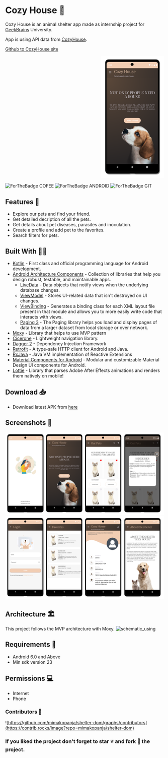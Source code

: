 # Cozy House 🏡

Cozy House is an animal shelter app made as internship project for [GeekBrains](https://gb.ru) University.

App is using API data from [CozyHouse](https://shelter.tpyii.com).

[Github to CozyHouse site](https://github.com/tpyii/shelter-dom)

<p align="right">
  <img src="assets/main.png" width="200" />
</p>


![ForTheBadge COFEE](https://forthebadge.com/images/badges/powered-by-coffee.svg)
![ForTheBadge ANDROID](https://forthebadge.com/images/badges/built-for-android.svg)
![ForTheBadge GIT](https://forthebadge.com/images/badges/uses-git.svg)
## Features 🦮

- Explore our pets and find your friend.
- Get detailed decription of all the pets.
- Get details about pet diseases, parasites and inoculation.
- Create a profile and add pet to the favorites.
- Search filters for pets.

## Built With 👷🏻

- [Kotlin](https://kotlinlang.org/) - First class and official programming language for Android development.
- [Android Architecture Components](https://developer.android.com/topic/libraries/architecture) - Collection of libraries that help you design robust, testable, and maintainable apps.
  - [LiveData](https://developer.android.com/topic/libraries/architecture/livedata) - Data objects that notify views when the underlying database changes.
  - [ViewModel](https://developer.android.com/topic/libraries/architecture/viewmodel) - Stores UI-related data that isn't destroyed on UI changes. 
  - [ViewBinding](https://developer.android.com/topic/libraries/view-binding) - Generates a binding class for each XML layout file present in that module and allows you to more easily write code that interacts with views.
  - [Paging 3](https://developer.android.com/topic/libraries/architecture/paging/v3-overview) - The Paging library helps you load and display pages of data from a larger dataset from local storage or over network. 
- [Moxy](https://github.com/Arello-Mobile/Moxy) - Library that helps to use MVP pattern
- [Cicerone](https://github.com/terrakok/Cicerone) -  Lightweight navigation library. 
- [Dagger 2](https://dagger.dev/) - Dependency Injection Framework
- [Retrofit](https://square.github.io/retrofit/) - A type-safe HTTP client for Android and Java.
- [RxJava](https://github.com/ReactiveX/RxJava) - Java VM implementation of Reactive Extensions
- [Material Components for Android](https://github.com/material-components/material-components-android) - Modular and customizable Material Design UI components for Android.
- [Lottie](https://github.com/airbnb/lottie-android) - Library that parses Adobe After Effects animations and renders them natively on mobile!

## Download 📥
- Download latest APK from [here]()

## Screenshots 📸
![screenshot](assets/screenshots1.png)
![screenshot](assets/screenshots2.png)

## Architecture 🏛

This project follows the MVP architecture with Moxy.
![schematic_using](https://habrastorage.org/files/a2e/b51/8b4/a2eb518b465a4df9b47e68794519270d.gif)

## Requirements 📱
- Android 6.0 and Above
- Min sdk version 23

## Permissions 💻
- Internet
- Phone

### Contributors 💼
![https://github.com/mimakopanja/shelter-dom/graphs/contributors](https://contrib.rocks/image?repo=mimakopanja/shelter-dom)

### If you liked the project don't forget to star ⭐️ and fork 🍴  the project.


